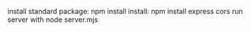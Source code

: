 install standard package: npm install
install: npm install express cors
run server with node server.mjs
